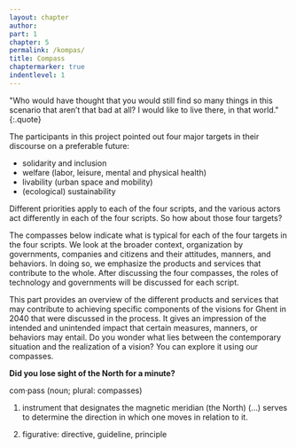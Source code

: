 ```yaml
---
layout: chapter
author: 
part: 1
chapter: 5
permalink: /kompas/
title: Compass
chaptermarker: true
indentlevel: 1
---
```


"Who would have thought that you would still find so many things in this scenario that aren’t that bad at all? I would like to live there, in that world."
{:.quote}

The participants in this project pointed out four major targets in their discourse on a preferable
future:

* solidarity and inclusion
* welfare (labor, leisure, mental and physical health)
* livability (urban space and mobility)
* (ecological) sustainability

Different priorities apply to each of the four scripts, and the various actors act differently in
each of the four scripts. So how about those four targets?

The compasses below indicate what is typical for each of the four targets in the four scripts.
We look at the broader context, organization by governments, companies and citizens and their
attitudes, manners, and behaviors. In doing so, we emphasize the products and services that
contribute to the whole. After discussing the four compasses, the roles of technology and governments
will be discussed for each script.

This part provides an overview of the different products and services that may contribute
to achieving specific components of the visions for Ghent in 2040 that were discussed in the
process. It gives an impression of the intended and unintended impact that certain measures,
manners, or behaviors may entail. Do you wonder what lies between the contemporary situation
and the realization of a vision? You can explore it using our compasses.


**Did you lose sight of the North for a minute?**

com·pass (noun; plural: compasses)

1. instrument that designates the magnetic
meridian (the North) (...) serves
to determine the direction in which
one moves in relation to it.

2. figurative: directive, guideline, principle
